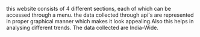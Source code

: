 this website consists of 4 different sections, each of which can be accessed through a menu.
the data collected through api's are represented in proper graphical manner which makes it look appealing.Also this helps in analysing different trends.
The data collected are India-Wide.
